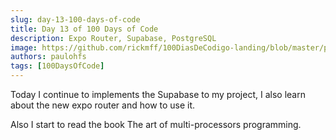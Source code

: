 ```yaml
---
slug: day-13-100-days-of-code
title: Day 13 of 100 Days of Code
description: Expo Router, Supabase, PostgreSQL
image: https://github.com/rickmff/100DiasDeCodigo-landing/blob/master/public/thumb.png
authors: paulohfs
tags: [100DaysOfCode]
---
```


Today I continue to implements the Supabase to my project, I also learn about the new expo router and how to use it.

Also I start to read the book The art of multi-processors programming.

